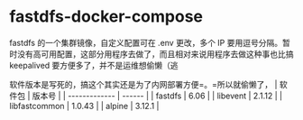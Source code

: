 # fastdfs-docker-compose

fastdfs 的一个集群镜像，自定义配置可在 .env 更改，多个 IP 要用逗号分隔。暂时没有高可用配置，这部分用程序去做了，而且相对来说用程序去做这种事也比搞keepalived 要方便多了，并不是运维想偷懒（逃

软件版本是写死的，搞这个其实还是为了内网部署方便=。=所以就偷懒了，
| 软件包        | 版本号 |
| ------------- | ------ |
| fastdfs       | 6.06   |
| libevent      | 2.1.12 |
| libfastcommon | 1.0.43 |
| alpine        | 3.12.1 |
